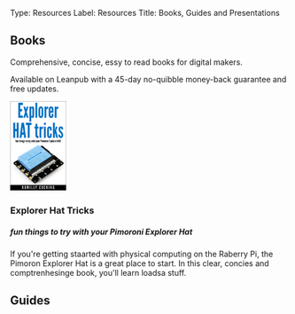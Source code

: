Type: Resources
Label: Resources
Title: Books, Guides and Presentations

## Books

Comprehensive, concise, essy to read books for digital makers.

Available on Leanpub with a 45-day no-quibble money-back guarantee and free updates.



<img alt='Explorer Hat Tricks Cover' class="rounded float-right" src='../img/eht.jpg' width=20%/>

### Explorer Hat Tricks

##### fun things to try with your Pimoroni Explorer Hat

If you're getting staarted with physical computing on the Raberry Pi, the Pimoron Explorer Hat is a great place to start. In this clear, concies and comptrenhesinge book, you'll learn loadsa stuff.



## Guides




